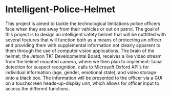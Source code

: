 # Intelligent-Police-Helmet
This project is aimed to tackle the technological limitations police officers face when they are away from their vehicles or out on patrol. The goal of this project is to design an intelligent safety helmet that will be outfitted with several features that will function both as a means of protecting an officer and providing them with supplemental information not clearly apparent to them through the use of computer vision applications. The brain of the helmet, the Jetson TK1 Developmental Board, receives a live video stream from the helmet mounted camera, where we then plan to implement: facial detection for suspect recognition, calls to Microsoft Oxford API’s for individual information (age, gender, emotional state), and video storage onto a black box. The information will be presented to the officer via a GUI on a touchscreen heads-up-display unit, which allows for officer input to access the different functions.
